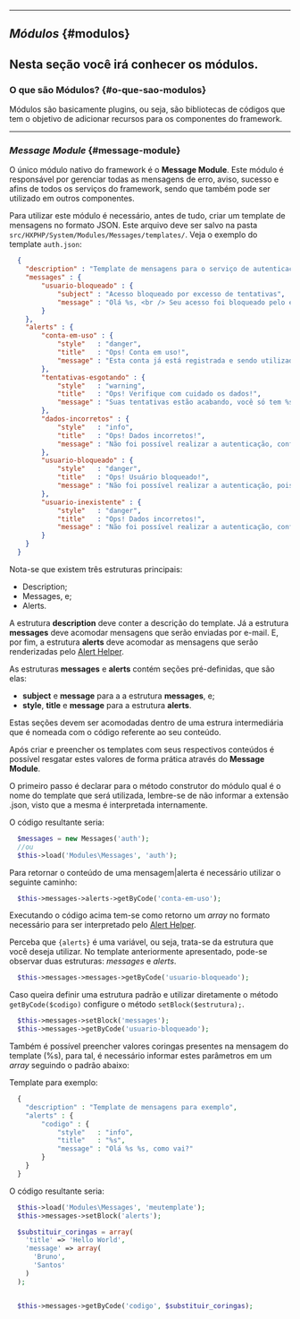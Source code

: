 ----
## *Módulos* {#modulos}

Nesta seção você irá conhecer os módulos.
----
### O que são Módulos? {#o-que-sao-modulos}

Módulos são basicamente plugins, ou seja, são bibliotecas de códigos que tem o objetivo de adicionar recursos para os componentes do framework.

----
### *Message Module* {#message-module}

O único módulo nativo do framework é o **Message Module**. Este módulo é responsável por gerenciar todas as mensagens de erro, aviso, sucesso e afins de todos os serviços do framework, sendo que também pode ser utilizado em outros componentes.

Para utilizar este módulo é necessário, antes de tudo, criar um template de mensagens no formato JSON. Este arquivo deve ser salvo na pasta `src/HXPHP/System/Modules/Messages/templates/`. Veja o exemplo do template `auth.json`:

```json
  {
    "description" : "Template de mensagens para o serviço de autenticação",
    "messages" : {
        "usuario-bloqueado" : {
            "subject" : "Acesso bloqueado por excesso de tentativas",
            "message" : "Olá %s, <br /> Seu acesso foi bloqueado pelo excesso de tentativas, contate o administrador para liberação. Lembre-se de que esse recurso é para sua segurança, caso necessário solicite um novo acesso para evitar transtornos futuros."
        }
    },
    "alerts" : {
        "conta-em-uso" : {
            "style"   : "danger",
            "title"   : "Ops! Conta em uso!",
            "message" : "Esta conta já está registrada e sendo utilizada no momento!"
        },
        "tentativas-esgotando" : {
            "style"   : "warning",
            "title"   : "Ops! Verifique com cuidado os dados!",
            "message" : "Suas tentativas estão acabando, você só tem %s tentativa(s)! Após exceder esse número seu acesso só será liberado através da aprovação do administrador!"
        },
        "dados-incorretos" : {
            "style"   : "info",
            "title"   : "Ops! Dados incorretos!",
            "message" : "Não foi possível realizar a autenticação, confira seus dados!"
        },
        "usuario-bloqueado" : {
            "style"   : "danger",
            "title"   : "Ops! Usuário bloqueado!",
            "message" : "Não foi possível realizar a autenticação, pois este usuário encontra-se bloqueado no sistema, contate o administrador para liberação!"
        },
        "usuario-inexistente" : {
            "style"   : "danger",
            "title"   : "Ops! Dados incorretos!",
            "message" : "Não foi possível realizar a autenticação, confira seus dados!"
        }
    }
  }

```

Nota-se que existem três estruturas principais:

+ Description;
+ Messages, e;
+ Alerts.

A estrutura **description** deve conter a descrição do template. Já a estrutura **messages** deve acomodar mensagens que serão enviadas por e-mail. E, por fim, a estrutura **alerts** deve acomodar as mensagens que serão renderizadas pelo <a href="#alert-helper">Alert Helper</a>.

As estruturas **messages** e **alerts** contém seções pré-definidas, que são elas:

+ **subject** e **message** para a a estrutura **messages**, e;
+ **style**, **title** e **message** para a estrutura **alerts**.

Estas seções devem ser acomodadas dentro de uma estrura intermediária que é nomeada com o código referente ao seu conteúdo.

Após criar e preencher os templates com seus respectivos conteúdos é possível resgatar estes valores de forma prática através do **Message Module**.

O primeiro passo é declarar para o método construtor do módulo qual é o nome do template que será utilizada, lembre-se de não informar a extensão .json, visto que a mesma é interpretada internamente.

O código resultante seria:
```php
  $messages = new Messages('auth');
  //ou
  $this->load('Modules\Messages', 'auth');
```

Para retornar o conteúdo de uma mensagem|alerta é necessário utilizar o seguinte caminho:

```php
  $this->messages->alerts->getByCode('conta-em-uso');
```

Executando o código acima tem-se como retorno um *array* no formato necessário para ser interpretado pelo <a href="#alert-helper">Alert Helper</a>.

Perceba que `{alerts}` é uma variável, ou seja, trata-se da estrutura que você deseja utilizar. No template anteriormente apresentado, pode-se observar duas estruturas: *messages* e *alerts*.

```php
  $this->messages->messages->getByCode('usuario-bloqueado');
```

Caso queira definir uma estrutura padrão e utilizar diretamente o método `getByCode($codigo)` configure o método `setBlock($estrutura);`.

```php
  $this->messages->setBlock('messages');
  $this->messages->getByCode('usuario-bloqueado');
```

Também é possível preencher valores coringas presentes na mensagem do template (%s), para tal, é necessário informar estes parâmetros em um *array* seguindo o padrão abaixo:

Template para exemplo:
```php
  {
    "description" : "Template de mensagens para exemplo",
    "alerts" : {
        "codigo" : {
            "style"   : "info",
            "title"   : "%s",
            "message" : "Olá %s %s, como vai?"
        }
    }
  }
```
O código resultante seria:
```php
  $this->load('Modules\Messages', 'meutemplate');
  $this->messages->setBlock('alerts');

  $substituir_coringas = array(
    'title' => 'Hello World',
    'message' => array(
      'Bruno',
      'Santos'
    )
  );


  $this->messages->getByCode('codigo', $substituir_coringas);
```